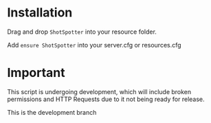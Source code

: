 # Installation

Drag and drop ``ShotSpotter`` into your resource folder.

Add ``ensure ShotSpotter`` into your server.cfg or resources.cfg

# Important

This script is undergoing development, which will include broken permissions and HTTP Requests due to it not being ready for release.

This is the development branch
